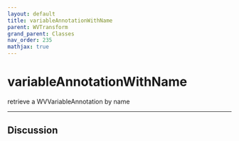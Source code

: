 ```yaml
---
layout: default
title: variableAnnotationWithName
parent: WVTransform
grand_parent: Classes
nav_order: 235
mathjax: true
---
```


#  variableAnnotationWithName

retrieve a WVVariableAnnotation by name


---

## Discussion

  
